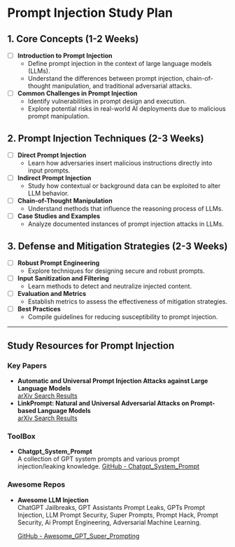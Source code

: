 # Prompt Injection Study Plan

## 1. Core Concepts (1-2 Weeks)
- [ ] **Introduction to Prompt Injection**
  - Define prompt injection in the context of large language models (LLMs).
  - Understand the differences between prompt injection, chain-of-thought manipulation, and traditional adversarial attacks.
- [ ] **Common Challenges in Prompt Injection**
  - Identify vulnerabilities in prompt design and execution.
  - Explore potential risks in real-world AI deployments due to malicious prompt manipulation.

## 2. Prompt Injection Techniques (2-3 Weeks)
- [ ] **Direct Prompt Injection**
  - Learn how adversaries insert malicious instructions directly into input prompts.
- [ ] **Indirect Prompt Injection**
  - Study how contextual or background data can be exploited to alter LLM behavior.
- [ ] **Chain-of-Thought Manipulation**
  - Understand methods that influence the reasoning process of LLMs.
- [ ] **Case Studies and Examples**
  - Analyze documented instances of prompt injection attacks in LLMs.

## 3. Defense and Mitigation Strategies (2-3 Weeks)
- [ ] **Robust Prompt Engineering**
  - Explore techniques for designing secure and robust prompts.
- [ ] **Input Sanitization and Filtering**
  - Learn methods to detect and neutralize injected content.
- [ ] **Evaluation and Metrics**
  - Establish metrics to assess the effectiveness of mitigation strategies.
- [ ] **Best Practices**
  - Compile guidelines for reducing susceptibility to prompt injection.

---

## Study Resources for Prompt Injection

### Key Papers
- **Automatic and Universal Prompt Injection Attacks against Large Language Models**  
  [arXiv Search Results](https://arxiv.org/abs/2403.04957)
- **LinkPrompt: Natural and Universal Adversarial Attacks on Prompt-based Language Models**  
  [arXiv Search Results](https://arxiv.org/abs/2403.16432)

### ToolBox
- **Chatgpt_System_Prompt**  
  A collection of GPT system prompts and various prompt injection/leaking knowledge.
  [GitHub - Chatgpt_System_Prompt](https://github.com/LouisShark/chatgpt_system_prompt)  



### Awesome Repos
- **Awesome LLM Injection**  
  ChatGPT Jailbreaks, GPT Assistants Prompt Leaks, GPTs Prompt Injection, LLM Prompt Security, Super Prompts, Prompt Hack, Prompt Security, Ai Prompt Engineering, Adversarial Machine Learning.
  
  [GitHub - Awesome_GPT_Super_Prompting](https://github.com/CyberAlbSecOP/Awesome_GPT_Super_Prompting)
